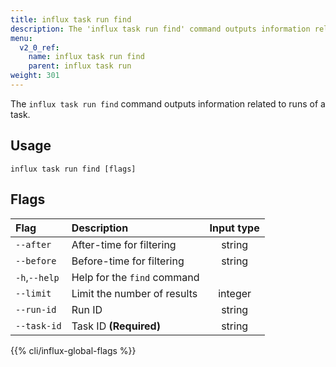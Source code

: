 ```yaml
---
title: influx task run find
description: The 'influx task run find' command outputs information related to runs of a task.
menu:
  v2_0_ref:
    name: influx task run find
    parent: influx task run
weight: 301
---
```


The `influx task run find` command outputs information related to runs of a task.

## Usage
```
influx task run find [flags]
```

## Flags
| Flag          | Description                 | Input type  |
|:----          |:-----------                 |:----------: |
| `--after`     | After-time for filtering    | string      |
| `--before`    | Before-time for filtering   | string      |
| `-h`,`--help` | Help for the `find` command |             |
| `--limit`     | Limit the number of results | integer     |
| `--run-id`    | Run ID                      | string      |
| `--task-id`   | Task ID **(Required)**      | string      |

{{% cli/influx-global-flags %}}
